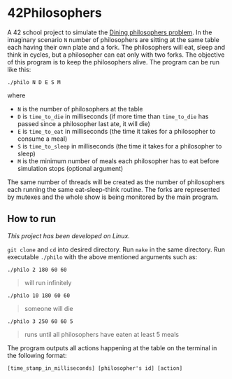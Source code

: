 # 42Philosophers
A 42 school project to simulate the [Dining philosophers problem](https://en.wikipedia.org/wiki/Dining_philosophers_problem). In the imaginary scenario `N` number of philosophers are sitting at the same table each having their own plate and a fork. The philosophers will eat, sleep and think in cycles, but a philosopher can eat only with two forks. The objective of this program is to keep the philosophers alive. The program can be run like this:
```
./philo N D E S M
```
where
- `N` is the number of philosophers at the table
- `D` is `time_to_die` in milliseconds (if more time than `time_to_die` has passed since a philosopher last ate, it will die)
- `E` is `time_to_eat` in milliseconds (the time it takes for a philosopher to consume a meal)
- `S` is `time_to_sleep` in milliseconds (the time it takes for a philosopher to sleep)
- `M` is the minimum number of meals each philosopher has to eat before simulation stops (optional argument)

The same number of threads will be created as the number of philosophers each running the same eat-sleep-think routine. The forks are represented by mutexes and the whole show is being monitored by the main program.

## How to run
_This project has been developed on Linux._

`git clone` and `cd` into desired directory. Run `make` in the same directory. Run executable `./philo` with the above mentioned arguments such as:
```
./philo 2 180 60 60
```
> will run infinitely
```
./philo 10 180 60 60
```
> someone will die
```
./philo 3 250 60 60 5
```
> runs until all philosophers have eaten at least 5 meals

The program outputs all actions happening at the table on the terminal in the following format:
```
[time_stamp_in_milliseconds] [philosopher's id] [action]
```
